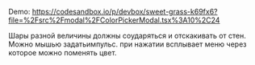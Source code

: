 Demo: https://codesandbox.io/p/devbox/sweet-grass-k69fx6?file=%2Fsrc%2Fmodal%2FColorPickerModal.tsx%3A10%2C24

Шары разной величины должны соударяться и отскакивать от стен. Можно мышью задатьимпульс. при нажатии всплывает меню через которое можно поменять цвет.

